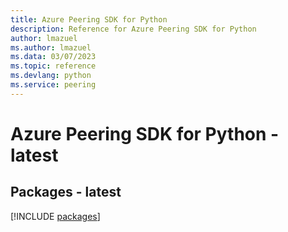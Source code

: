```yaml
---
title: Azure Peering SDK for Python
description: Reference for Azure Peering SDK for Python
author: lmazuel
ms.author: lmazuel
ms.data: 03/07/2023
ms.topic: reference
ms.devlang: python
ms.service: peering
---
```

# Azure Peering SDK for Python - latest
## Packages - latest
[!INCLUDE [packages](peering-index.md)]